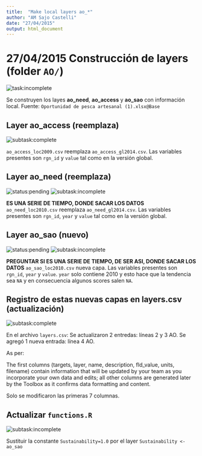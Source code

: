 ```yaml
---
title:  "Make local layers ao_*"
author: "AM Sajo Castelli"
date: "27/04/2015"
output: html_document
---
```

# 27/04/2015 Construcción de layers (folder `AO/`)
![task:incomplete](https://img.shields.io/badge/task-incomplete-red.svg)

Se construyen los layes
**ao_need**, **ao_access** y **ao_sao**
con información local. 
Fuente: `Oportunidad de pesca artesanal (1).xlsx@Base`

## Layer ao_access (reemplaza)
![subtask:complete](https://img.shields.io/badge/subtask-complete-brightgreen.svg)

`ao_access_loc2009.csv` reemplaza `ao_access_gl2014.csv`.
Las variables presentes son `rgn_id` y `value` tal como en la versión global.

## Layer ao_need (reemplaza)
![status:pending](https://img.shields.io/badge/status-pending-blue.svg)
![subtask:incomplete](https://img.shields.io/badge/subtask-incomplete-red.svg)

**ES UNA SERIE DE TIEMPO, DONDE SACAR LOS DATOS**
`ao_need_loc2010.csv` reemplaza `ao_need_gl2014.csv`.
Las variables presentes son `rgn_id`, `year` y `value` tal como en la versión global.

## Layer ao_sao (nuevo)
![status:pending](https://img.shields.io/badge/status-pending-blue.svg)
![subtask:incomplete](https://img.shields.io/badge/subtask-incomplete-red.svg)

**PREGUNTAR SI ES UNA SERIE DE TIEMPO, DE SER ASI, DONDE SACAR LOS DATOS**
`ao_sao_loc2010.csv` nueva capa.
Las variables presentes son `rgn_id`, `year` y `value`. `year` solo contiene 2010 y esto
hace que la tendencia sea `NA` y en consecuencia algunos scores salen `NA`.

## Registro de estas nuevas capas en layers.csv (actualización)
![subtask:complete](https://img.shields.io/badge/subtask-complete-brightgreen.svg)

En el archivo `layers.csv`:
Se actualizaron 2 entredas: líneas 2 y 3 AO.
Se agregó 1 nueva entrada: línea 4 AO.

As per:

The first columns (targets, layer, name, description, fld_value, units, filename) contain information that will be updated by your team as you incorporate your own data and edits; all other columns are generated later by the Toolbox as it confirms data formatting and content.

Solo se modificaron las primeras 7 columnas.

## Actualizar `functions.R`
![subtask:incomplete](https://img.shields.io/badge/subtask-incomplete-red.svg)

Sustituir la constante `Sustainability=1.0` por el layer `Sustainability <- ao_sao`
